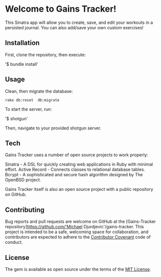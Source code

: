 # Welcome to Gains Tracker!

This Sinatra app will allow you to create, save, and edit your workouts in a persisted journal. You can also add/save your own custom exercises!

## Installation

First, clone the repository, then execute:

'$ bundle install'

## Usage

Clean, then migrate the database:

`rake db:reset  db:migrate`

To start the server, run:

'$ shotgun'

Then, navigate to your provided shotgun server.

## Tech

Gains Tracker uses a number of open source projects to work properly:

Sinatra - A DSL for quickly creating web applications in Ruby with minimal effort.
Active Record - Connects classes to relational database tables.
Bcrypt - A sophisticated and secure hash algorithm designed by The OpenBSD project.

Gains Tracker itself is also an open source project with a public repository on GitHub.

## Contributing

Bug reports and pull requests are welcome on GitHub at the [Gains-Tracker repository]https://github.com/'Michael Djurdjevic'/gains-tracker. This project is intended to be a safe, welcoming space for collaboration, and contributors are expected to adhere to the [Contributor Covenant](http://contributor-covenant.org) code of conduct.


## License

The gem is available as open source under the terms of the [MIT License](http://opensource.org/licenses/MIT).
